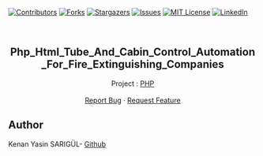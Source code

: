 [![Contributors][contributors-shield]][contributors-url]
[![Forks][forks-shield]][forks-url]
[![Stargazers][stars-shield]][stars-url]
[![Issues][issues-shield]][issues-url]
[![MIT License][license-shield]][license-url]
[![LinkedIn][linkedin-shield]][linkedin-url]

<br>

<p align="center">
  <h2 align="center">Php_Html_Tube_And_Cabin_Control_Automation_For_Fire_Extinguishing_Companies</h2>
  <p align="center">
    Project : <a href="https://github.com/kenanyasinsarigul/Php_Html_Tube_And_Cabin_Control_Automation_For_Fire_Extinguishing_Companies">PHP</a>
    <br />
    <br />
    <a href="https://github.com/kenanyasinsarigul/Php_Html_Tube_And_Cabin_Control_Automation_For_Fire_Extinguishing_Companies/issues">Report Bug</a>
    ·
    <a href="https://github.com/kenanyasinsarigul/Php_Html_Tube_And_Cabin_Control_Automation_For_Fire_Extinguishing_Companies/issues">Request Feature</a>
  </p>
</p>

## Author
Kenan Yasin SARIGÜL- <a href="https://github.com/kenanyasinsarigul/">Github</a>

[contributors-shield]: https://img.shields.io/github/contributors/kenanyasinsarigul/Php_Html_Tube_And_Cabin_Control_Automation_For_Fire_Extinguishing_Companies.svg?style=for-the-badge
[contributors-url]: https://github.com/kenanyasinsarigul/Php_Html_Tube_And_Cabin_Control_Automation_For_Fire_Extinguishing_Companies/graphs/contributors
[forks-shield]: https://img.shields.io/github/forks/kenanyasinsarigul/Php_Html_Tube_And_Cabin_Control_Automation_For_Fire_Extinguishing_Companies.svg?style=for-the-badge
[forks-url]: https://github.com/kenanyasinsarigul/Php_Html_Tube_And_Cabin_Control_Automation_For_Fire_Extinguishing_Companies/network/members
[stars-shield]: https://img.shields.io/github/stars/kenanyasinsarigul/Php_Html_Tube_And_Cabin_Control_Automation_For_Fire_Extinguishing_Companies.svg?style=for-the-badge
[stars-url]: https://github.com/kenanyasinsarigul/Php_Html_Tube_And_Cabin_Control_Automation_For_Fire_Extinguishing_Companies/stargazers
[issues-shield]: https://img.shields.io/github/issues/kenanyasinsarigul/Php_Html_Tube_And_Cabin_Control_Automation_For_Fire_Extinguishing_Companies.svg?style=for-the-badge
[issues-url]: https://github.com/kenanyasinsarigul/Php_Html_Tube_And_Cabin_Control_Automation_For_Fire_Extinguishing_Companies/issues
[license-shield]: https://img.shields.io/github/license/kenanyasinsarigul/Php_Html_Tube_And_Cabin_Control_Automation_For_Fire_Extinguishing_Companies.svg?style=for-the-badge
[license-url]: https://github.com/kenanyasinsarigul/Php_Html_Tube_And_Cabin_Control_Automation_For_Fire_Extinguishing_Companies/blob/master/LICENSE.txt
[linkedin-shield]: https://img.shields.io/badge/-LinkedIn-black.svg?style=for-the-badge&logo=linkedin&colorB=555
[linkedin-url]: https://www.linkedin.com/in/kenan-yasin-sar%C4%B1g%C3%BCl-155379188/

